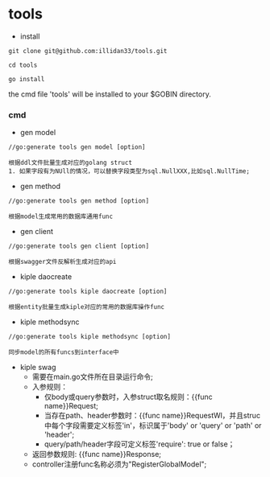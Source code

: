 # tools

- install

```
git clone git@github.com:illidan33/tools.git

cd tools

go install
```

the cmd file 'tools' will be installed to your $GOBIN directory.

### cmd

- gen model

```
//go:generate tools gen model [option]

根据ddl文件批量生成对应的golang struct
1. 如果字段有为NUll的情况，可以替换字段类型为sql.NullXXX,比如sql.NullTime;
```

- gen method

```
//go:generate tools gen method [option]

根据model生成常用的数据库通用func
```

- gen client

```
//go:generate tools gen client [option]

根据swagger文件反解析生成对应的api
```

- kiple daocreate

```
//go:generate tools kiple daocreate [option]

根据entity批量生成kiple对应的常用的数据库操作func
```

- kiple methodsync

```
//go:generate tools kiple methodsync [option]

同步model的所有funcs到interface中
```

- kiple swag
    - 需要在main.go文件所在目录运行命令;
    - 入参规则：
        - 仅body或query参数时，入参struct取名规则：{{func name}}Request;
        - 当存在path、header参数时：{{func name}}RequestWl，并且struc中每个字段需要定义标签'in'，标识属于'body' or 'query' or 'path' or 'header';
        - query/path/header字段可定义标签'require': true or false；
    - 返回参数规则: {{func name}}Response;
    - controller注册func名称必须为"RegisterGlobalModel";